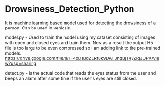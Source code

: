 # Drowsiness_Detection_Python
It is machine learning based model used for detecting the drowsiness of a person. Can be used in vehicals.


model.py - Used to train the model using my dataset consisting of images with open and closed eyes and train them. Now as a result the output H5 file is too large to be even compressed so i am adding link to the pre-trained models. https://drive.google.com/file/d/1F4xD1BdZLRfBk9DAT3nqBjT4yZiqJOPX/view?usp=sharing

detect.py - is the actual code that reads the eyes status from the user and beeps an alarm after some time if the user's eyes are still closed.
